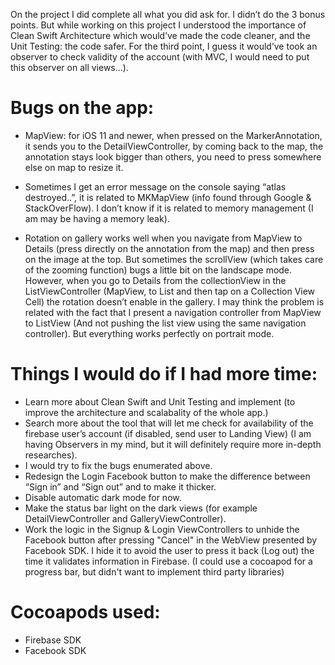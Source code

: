 On the project I did complete all what you did ask for. I didn’t do the 3 bonus points. But while working on this project I understood the importance of Clean Swift Architecture which would’ve made the code cleaner, and the Unit Testing: the code safer. For the third point, I guess it would’ve took an observer to check validity of the account (with MVC, I would need to put this observer on all views…).

# Bugs on the app:
* MapView: for iOS 11 and newer, when pressed on the MarkerAnnotation, it sends you to the DetailViewController, by coming back to the map, the annotation stays look bigger than others, you need to press somewhere else on map to resize it.

* Sometimes I get an error message on the console saying “atlas destroyed..”, it is related to MKMapView (info found through Google & StackOverFlow). I don’t know if it is related to memory management (I am may be having a memory leak).

* Rotation on gallery works well when you navigate from MapView to Details (press directly on the annotation from the map) and then press on the image at the top. But sometimes the scrollView (which takes care of the zooming function) bugs a little bit on the landscape mode. However, when you go to Details from the collectionView in the ListViewController (MapView, to List and then tap on a Collection View Cell) the rotation doesn’t enable in the gallery. I may think the problem is related with the fact that I present a navigation controller from MapView to ListView (And not pushing the list view using the same navigation controller). But everything works perfectly on portrait mode.

# Things I would do if I had more time:
* Learn more about Clean Swift and Unit Testing and implement (to improve the architecture and scalabality of the whole app.)
* Search more about the tool that will let me check for availability of the firebase user’s account (if disabled, send user to Landing View) (I am having Observers in my mind, but it will definitely require more in-depth researches).
* I would try to fix the bugs enumerated above.
* Redesign the Login Facebook button to make the difference between “Sign in” and “Sign out” and to make it thicker.
* Disable automatic dark mode for now.
* Make the status bar light on the dark views (for example DetailViewController and GalleryViewController).
* Work the logic in the Signup & Login ViewControllers to unhide the Facebook button after pressing "Cancel" in the WebView presented by Facebook SDK. I hide it to avoid the user to press it back (Log out) the time it validates information in Firebase. (I could use a cocoapod for a progress bar, but didn't want to implement third party libraries)

# Cocoapods used:
* Firebase SDK
* Facebook SDK
